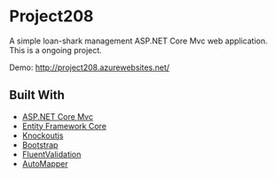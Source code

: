 # Project208
A simple loan-shark management ASP.NET Core Mvc web application.<br />This is a ongoing project.

Demo: http://project208.azurewebsites.net/

## Built With
* [ASP.NET Core Mvc](https://github.com/aspnet/Mvc)
* [Entity Framework Core](https://github.com/aspnet/EntityFrameworkCore)
* [Knockoutjs](https://github.com/knockout/knockout)
* [Bootstrap](https://github.com/twbs/bootstrap)
* [FluentValidation](https://github.com/JeremySkinner/FluentValidation)
* [AutoMapper](https://github.com/AutoMapper/AutoMapper)
